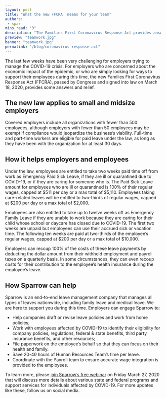 ```yaml
---
layout: post
title: "What the new FFCRA  means for your team"
authors:
 - spar
mins_read: "3"
description: "The Families First Coronavirus Response Act provides answers & relief"
preview: "teamwork.jpg"
banner: "teamwork.jpg"
permalink: "/blog/coronavirus-response-act"
---
```


The last few weeks have been very challenging for employers trying to manage the COVID-19 crisis. For employers who are concerned about the economic impact of the epidemic, or who are simply looking for ways to support their employees during this time, the new Families First Coronavirus Response Act (FFCRA), passed by Congress and signed into law on March 18, 2020, provides some answers and relief.

## The new law applies to small and midsize employers

Covered employers include all organizations with fewer than 500 employees, although employers with fewer than 50 employees may be exempt if compliance would jeopardize the business’s viability. Full-time and part-time workers are eligible for paid leave under the law, as long as they have been with the organization for at least 30 days.

## How it helps employers and employees

Under the law, employees are entitled to take two weeks paid time off from work as Emergency Paid Sick Leave, if they are ill or quarantined due to COVID-19, or if they are caring for someone who is. The Paid Sick Leave amount for employees who are ill or quarantined is 100% of their regular wages, capped at $511 per day or a max total of $5,110. Employees taking care-related leaves will be entitled to two-thirds of regular wages, capped at $200 per day or a max total of $2,000. 

Employees are also entitled to take up to twelve weeks off as Emergency Family Leave if they are unable to work because they are caring for their child whose school or daycare has closed due to COVID-19. The first two weeks are unpaid but employees can use their accrued sick or vacation time. The following ten weeks are paid at two-thirds of the employee’s regular wages, capped at $200 per day or a max total of $10,000.  

Employers can recoup 100% of the costs of these leave payments by deducting the dollar amount from their withheld employment and payroll taxes on a quarterly basis. In some circumstances, they can even recoup costs for their contribution to the employee’s health insurance during the employee’s leave.

## How Sparrow can help
Sparrow is an end-to-end leave management company that manages all types of leaves nationwide, including family leave and medical leave. We are here to support you during this time. Employers can engage Sparrow to:

* Help companies draft or revise leave policies and work from home policies;
* Work with employees affected by COVID-19 to identify their eligibility for company policies, regulations, federal & state benefits, third party insurance benefits, and other resources;
* File paperwork on the employee’s behalf so that they can focus on their health and family.
* Save 20-40 hours of Human Resources Team’s time per leave. 
* Coordinate with the Payroll team to ensure accurate wage integration is provided to the employees.

To learn more, please [join Sparrow’s free webinar](https://www.eventbrite.com/e/caring-for-your-team-in-the-covid-19-pandemic-tickets-100346814022) on Friday March 27, 2020 that will discuss more details about various state and federal programs and support services for individuals affected by COVID-19. For more updates like these, follow us on social media.  
